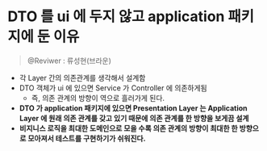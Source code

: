 # DTO 를 ui 에 두지 않고 application 패키지에 둔 이유

> @Reviwer : 류성현(브라운)

- 각 Layer 간의 의존관계를 생각해서 설계함
- DTO 객체가 ui 에 있으면 Service 가 Controller 에 의존하게됨
  - 즉, 의존 관계의 방향이 역으로 흘러가게 된다.
- __DTO 가 application 패키지에 있으면 Presentation Layer 는 Application Layer 에 원래 의존 관계를 갖고 있기 때문에 의존 관계를 한 방향을 보게끔 설계__
- __비지니스 로직을 최대한 도메인으로 모을 수록 의존 관계의 방향이 최대한 한 방향으로 모아져서 테스트를 구현하기가 쉬워진다.__
